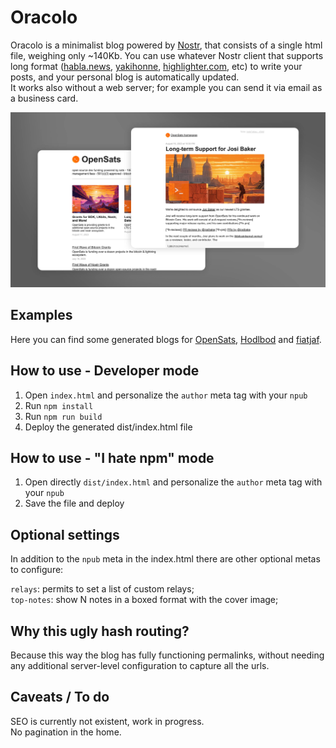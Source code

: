 # Oracolo

Oracolo is a minimalist blog powered by [Nostr](https://njump.me), that consists of a single html file, weighing only ~140Kb.
You can use whatever Nostr client that supports long format ([habla.news](https://habla.news), [yakihonne](https://yakihonne.com), [highlighter.com](https://highlighter.com), etc) to write your posts, and your personal blog is automatically updated.  
It works also without a web server; for example you can send it via email as a business card.

![Oracolo preview](docs/oracolo.jpg)

## Examples
Here you can find some generated blogs for [OpenSats](https://raw.githack.com/dtonon/oracolo/master/examples/opensats.html), [Hodlbod](https://raw.githack.com/dtonon/oracolo/master/examples/hodlbod.html) and [fiatjaf](https://raw.githack.com/dtonon/oracolo/master/examples/fiatjaf.html).

## How to use - Developer mode

1) Open `index.html` and personalize the `author` meta tag with your `npub`
2) Run `npm install`
3) Run `npm run build`
4) Deploy the generated dist/index.html file

## How to use - "I hate npm" mode

1) Open directly `dist/index.html` and personalize the `author` meta tag with your `npub`
2) Save the file and deploy

## Optional settings

In addition to the `npub` meta in the index.html there are other optional metas to configure:

`relays`: permits to set a list of custom relays;  
`top-notes`: show N notes in a boxed format with the cover image;


## Why this ugly hash routing?

Because this way the blog has fully functioning permalinks, without needing any additional server-level configuration to capture all the urls.

## Caveats / To do

SEO is currently not existent, work in progress.  
No pagination in the home.